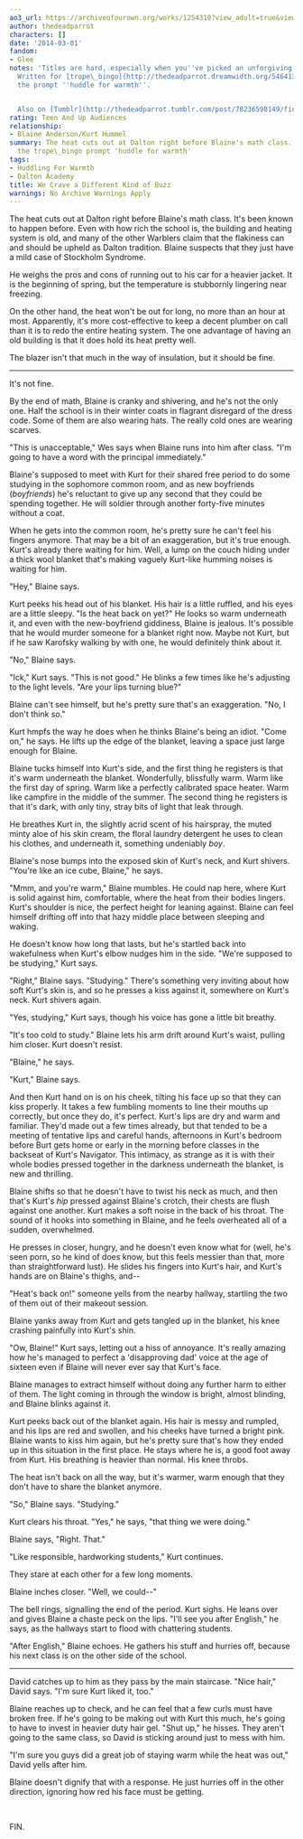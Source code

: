 ```yaml
---
ao3_url: https://archiveofourown.org/works/1254310?view_adult=true&view_full_work=true
author: thedeadparrot
characters: []
date: '2014-03-01'
fandom:
- Glee
notes: 'Titles are hard, especially when you''ve picked an unforgiving naming scheme.
  Written for [trope\_bingo](http://thedeadparrot.dreamwidth.org/546413.html) and
  the prompt ''huddle for warmth''.


  Also on [Tumblr](http://thedeadparrot.tumblr.com/post/78236598149/fic-we-crave-a-different-kind-of-buzz-glee)'
rating: Teen And Up Audiences
relationship:
- Blaine Anderson/Kurt Hummel
summary: The heat cuts out at Dalton right before Blaine's math class. Written for
  the trope\_bingo prompt 'huddle for warmth'
tags:
- Huddling For Warmth
- Dalton Academy
title: We Crave a Different Kind of Buzz
warnings: No Archive Warnings Apply
---
```


The heat cuts out at Dalton right before Blaine's math class. It's been known to happen before. Even with how rich the school is, the building and heating system is old, and many of the other Warblers claim that the flakiness can and should be upheld as Dalton tradition. Blaine suspects that they just have a mild case of Stockholm Syndrome.

He weighs the pros and cons of running out to his car for a heavier jacket. It is the beginning of spring, but the temperature is stubbornly lingering near freezing.

On the other hand, the heat won't be out for long, no more than an hour at most. Apparently, it's more cost-effective to keep a decent plumber on call than it is to redo the entire heating system. The one advantage of having an old building is that it does hold its heat pretty well. 

The blazer isn't that much in the way of insulation, but it should be fine.

---

It's not fine.

By the end of math, Blaine is cranky and shivering, and he's not the only one. Half the school is in their winter coats in flagrant disregard of the dress code. Some of them are also wearing hats. The really cold ones are wearing scarves.

"This is unacceptable," Wes says when Blaine runs into him after class. "I'm going to have a word with the principal immediately."

Blaine's supposed to meet with Kurt for their shared free period to do some studying in the sophomore common room, and as new boyfriends (*boyfriends*) he's reluctant to give up any second that they could be spending together. He will soldier through another forty-five minutes without a coat.

When he gets into the common room, he's pretty sure he can't feel his fingers anymore. That may be a bit of an exaggeration, but it's true enough. Kurt's already there waiting for him. Well, a lump on the couch hiding under a thick wool blanket that's making vaguely Kurt-like humming noises is waiting for him.

"Hey," Blaine says.

Kurt peeks his head out of his blanket. His hair is a little ruffled, and his eyes are a little sleepy. "Is the heat back on yet?" He looks so warm underneath it, and even with the new-boyfriend giddiness, Blaine is jealous. It's possible that he would murder someone for a blanket right now. Maybe not Kurt, but if he saw Karofsky walking by with one, he would definitely think about it. 

"No," Blaine says.

"Ick," Kurt says. "This is not good." He blinks a few times like he's adjusting to the light levels. "Are your lips turning blue?"

Blaine can't see himself, but he's pretty sure that's an exaggeration. "No, I don't think so."

Kurt hmpfs the way he does when he thinks Blaine's being an idiot. "Come on," he says. He lifts up the edge of the blanket, leaving a space just large enough for Blaine.

Blaine tucks himself into Kurt's side, and the first thing he registers is that it's warm underneath the blanket. Wonderfully, blissfully warm. Warm like the first day of spring. Warm like a perfectly calibrated space heater. Warm like campfire in the middle of the summer. The second thing he registers is that it's dark, with only tiny, stray bits of light that leak through.

He breathes Kurt in, the slightly acrid scent of his hairspray, the muted minty aloe of his skin cream, the floral laundry detergent he uses to clean his clothes, and underneath it, something undeniably *boy*. 

Blaine's nose bumps into the exposed skin of Kurt's neck, and Kurt shivers. "You're like an ice cube, Blaine," he says.

"Mmm, and you're warm," Blaine mumbles. He could nap here, where Kurt is solid against him, comfortable, where the heat from their bodies lingers. Kurt's shoulder is nice, the perfect height for leaning against. Blaine can feel himself drifting off into that hazy middle place between sleeping and waking.

He doesn't know how long that lasts, but he's startled back into wakefulness when Kurt's elbow nudges him in the side. "We're supposed to be studying," Kurt says.

"Right," Blaine says. "Studying." There's something very inviting about how soft Kurt's skin is, and so he presses a kiss against it, somewhere on Kurt's neck. Kurt shivers again.

"Yes, studying," Kurt says, though his voice has gone a little bit breathy.

"It's too cold to study." Blaine lets his arm drift around Kurt's waist, pulling him closer. Kurt doesn't resist.

"Blaine," he says.

"Kurt," Blaine says.

And then Kurt hand on is on his cheek, tilting his face up so that they can kiss properly. It takes a few fumbling moments to line their mouths up correctly, but once they do, it's perfect. Kurt's lips are dry and warm and familiar. They'd made out a few times already, but that tended to be a meeting of tentative lips and careful hands, afternoons in Kurt's bedroom before Burt gets home or early in the morning before classes in the backseat of Kurt's Navigator. This intimacy, as strange as it is with their whole bodies pressed together in the darkness underneath the blanket, is new and thrilling.

Blaine shifts so that he doesn't have to twist his neck as much, and then that's Kurt's *hip* pressed against Blaine's crotch, their chests are flush against one another. Kurt makes a soft noise in the back of his throat. The sound of it hooks into something in Blaine, and he feels overheated all of a sudden, overwhelmed.

He presses in closer, hungry, and he doesn't even know what for (well, he's seen porn, so he kind of does know, but this feels messier than that, more than straightforward lust). He slides his fingers into Kurt's hair, and Kurt's hands are on Blaine's thighs, and--

"Heat's back on!" someone yells from the nearby hallway, startling the two of them out of their makeout session.

Blaine yanks away from Kurt and gets tangled up in the blanket, his knee crashing painfully into Kurt's shin.

"Ow, Blaine!" Kurt says, letting out a hiss of annoyance. It's really amazing how he's managed to perfect a 'disapproving dad' voice at the age of sixteen even if Blaine will never ever say that Kurt's face. 

Blaine manages to extract himself without doing any further harm to either of them. The light coming in through the window is bright, almost blinding, and Blaine blinks against it.

Kurt peeks back out of the blanket again. His hair is messy and rumpled, and his lips are red and swollen, and his cheeks have turned a bright pink. Blaine wants to kiss him again, but he's pretty sure that's how they ended up in this situation in the first place. He stays where he is, a good foot away from Kurt. His breathing is heavier than normal. His knee throbs.

The heat isn't back on all the way, but it's warmer, warm enough that they don't have to share the blanket anymore.

"So," Blaine says. "Studying."

Kurt clears his throat. "Yes," he says, "that thing we were doing."

Blaine says, "Right. That."

"Like responsible, hardworking students," Kurt continues.

They stare at each other for a few long moments.

Blaine inches closer. "Well, we could--"

The bell rings, signalling the end of the period. Kurt sighs. He leans over and gives Blaine a chaste peck on the lips. "I'll see you after English," he says, as the hallways start to flood with chattering students.

"After English," Blaine echoes. He gathers his stuff and hurries off, because his next class is on the other side of the school.

---

David catches up to him as they pass by the main staircase. "Nice hair," David says. "I'm sure Kurt liked it, too."

Blaine reaches up to check, and he can feel that a few curls must have broken free. If he's going to be making out with Kurt this much, he's going to have to invest in heavier duty hair gel. "Shut up," he hisses. They aren't going to the same class, so David is sticking around just to mess with him.

"I'm sure you guys did a great job of staying warm while the heat was out," David yells after him.

Blaine doesn't dignify that with a response. He just hurries off in the other direction, ignoring how red his face must be getting.

 

FIN.